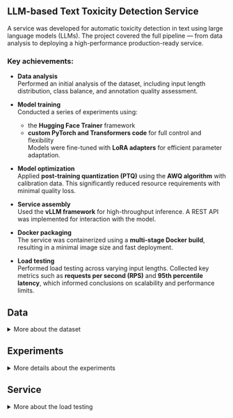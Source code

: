 
## LLM-based Text Toxicity Detection Service

A service was developed for automatic toxicity detection in text using large language models (LLMs). The project covered the full pipeline — from data analysis to deploying a high-performance production-ready service.

### Key achievements:

- **Data analysis**  
  Performed an initial analysis of the dataset, including input length distribution, class balance, and annotation quality assessment.

- **Model training**  
  Conducted a series of experiments using:
  - the **Hugging Face Trainer** framework  
  - **custom PyTorch and Transformers code** for full control and flexibility  
  Models were fine-tuned with **LoRA adapters** for efficient parameter adaptation.

- **Model optimization**  
  Applied **post-training quantization (PTQ)** using the **AWQ algorithm** with calibration data. This significantly reduced resource requirements with minimal quality loss.

- **Service assembly**  
  Used the **vLLM framework** for high-throughput inference. A REST API was implemented for interaction with the model.

- **Docker packaging**  
  The service was containerized using a **multi-stage Docker build**, resulting in a minimal image size and fast deployment.

- **Load testing**  
  Performed load testing across varying input lengths. Collected key metrics such as **requests per second (RPS)** and **95th percentile latency**, which informed conclusions on scalability and performance limits.

## Data
<details>
<summary>More about the dataset</summary>

**Data source:** https://www.kaggle.com/datasets/blackmoon/russian-language-toxic-comments

![Class distribution](reports/charts/labels.png)

![Text length in characters](reports/charts/len_text_chars.png)

![Text length in tokens](reports/charts/len_text_tokens.png)

| Percentile (%) | Text length (tokens) |
|----------------|----------------------|
| 25             | 18                   |
| 50             | 31                   |
| 75             | 57                   |
| 85             | 83                   |
| 95             | 151                  |
| 98             | 239                  |
| 99             | 335                  |
| Max            | 1818                 |

![Character length vs class](reports/charts/labels_len.png)

- The distributions are similar: both classes (1.0 and 0.0) have comparable boxplot shapes, indicating similar text length distributions.
- Many outliers: a significant number of texts have extreme lengths — especially in the 2000–6000+ character range. These may be long posts, spam, or concatenated messages.
- The median and bulk of the data are concentrated in the lower range (within the first 200–300 characters), which is typical for short user comments.

### Dataset Split and Class Distribution

- **Train size:** 11,529 samples  
- **Test size:** 2,883 samples  

#### Class distribution (train)

| Class | Count |
|-------|-------|
| 0.0   | 9,586 |
| 1.0   | 4,826 |

#### Class distribution (test)

| Class | Count |
|-------|-------|
| 0.0   | 1,918 |
| 1.0   | 965   |

</details>

## Experiments
<details>
<summary>More details about the experiments</summary>

| Model name                                        | Hyperparameters                                                                                                                                                                                                                                     | F1     | Precision | Recall  |
|--------------------------------------------------------|----------------------------------------------------------------------------------------------------------------------------------------------------------------------------------------------------------------------------------------------------|--------|-----------|---------|
| 2967c40e2e_google_gemma-2-2b-it       | lora_config:<br>task_type: CAUSAL_LM<br>lora_r: 4<br>lora_bias: 'none'<br>target_modules: ["q_proj", "v_proj"]<br>lora_alpha: 8<br>init_lora_weights: gaussian<br>4bit<br>data_config:<br>task_type: cls_toxic<br>prefix: 'токсичный текст: '<br>collator_type: simple<br>max_target_len: 5<br>max_input_len: 256       | 0.7744 | 0.8942    | 0.6829  |
| 3858bcf862_google_gemma-2-2b-it       | lora_config:<br>task_type: CAUSAL_LM<br>lora_r: 16<br>lora_bias: "all"<br>target_modules: ["q_proj", "k_proj", "v_proj", "o_proj", "gate_proj"]<br>lora_alpha: 32<br>init_lora_weights: gaussian <br> 4bit| 0.8627 | 0.8351    | 0.8922  |
| 363437e01b_google_gemma-2-2b-it       | data_config:<br>max_input_len: 1024 <br> 4bit | 0.8711 | 0.8698    | 0.8725  |
| 48_077cd82859_google_gemma-2-2b-it       | target_modules: all<br>data_config:<br>max_input_len: 1024 <br> 4bit | 0.8812 | 0.8563    | 0.9077  |
| 42_2196e56dd3_t-bank-ai_T-lite-instruct-0.1       | target_modules: all<br>data_config:<br>max_input_len: 1024 <br> 4bit | 0.894 | 0.900    | 0.889  |

### Conclusions from the experiments
- The best results were achieved by the model `42_2196e56dd3_t-bank-ai_T-lite-instruct-0.1` with an F1 score of **0.894**, thanks to a well-balanced precision (**0.900**) and recall (**0.889**).
- The model `48_077cd82859_google_gemma-2-2b-it` also demonstrated a high F1 score (**0.8812**) with a strong emphasis on recall (**0.9077**), which may be beneficial when recall is prioritized.
- Simply increasing `max_input_len` (model `363437e01b`) already leads to a significant F1 improvement (**0.8711**) compared to the base configuration (`2967c40e2e`, F1 = **0.7744**).
- Using an extended set of `target_modules` and a more aggressive LoRA configuration (model `3858bcf862`) also improves F1 (**0.8627**), though with lower precision compared to the top-performing models.
</details>

## Service
<details>
<summary>More about the load testing</summary>

### Load Testing Parameters
n_threads=16 |  
required_rps=10 |  
max_num_seqs=64 |  
kv_cache_dtype=fp8  

### Data
* Test data  
* Split into buckets by input length (step = 100)

### Results
| Bucket name | Actual RPS | latency_95 (sec) |
|-------------|------------|------------------|
| 1-100       | 9.9978     | 0.1807           |
| 101-200     | 9.9628     | 1.5661           |
| 201-300     | 9.9159     | 1.6393           |
| 301-400     | 9.8667     | 1.8750           |
| 401-500     | 8.7159     | 1.8750           |
| 501-600     | 6.4053     | 2.5735           |
| 601-700     | 5.9328     | 2.7641           |
| 701-800     | 5.0148     | 3.6403           |
| 801-900     | 4.4203     | 3.6403           |
| 1001-1100   | 3.5389     | 4.5411           |


![Latency_95th](reports/charts/output-2.png)

![Actual_RPS](reports/charts/output.png)

### Conclusions from Load Testing

- For input lengths up to 400 tokens, the service consistently meets the required throughput (**required_rps = 10**), with latency_95 remaining within acceptable limits:
    - from 0.18 sec (1–100 tokens)
    - up to ~1.87 sec (301–400 tokens)

- Starting from the 401–500 token bucket, performance begins to degrade:
    - RPS drops to **8.71**, falling below the required level
    - Latency growth flattens and stabilizes around **~1.87 sec**

- For inputs longer than 500 tokens:
    - RPS drops significantly: down to **6.4** for 500–600 tokens and **3.5** for 1000+
    - latency_95 exceeds **4.5 seconds**, which is critical for real-time applications

- **Conclusion:** The current configuration (16 threads, fp8, max_num_seqs=64) is effective for **short to medium-length inputs** (up to ~400 tokens).


</details>
